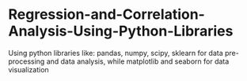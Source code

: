 # Regression-and-Correlation-Analysis-Using-Python-Libraries
Using python libraries like: pandas, numpy, scipy, sklearn for data pre-processing and data analysis, while matplotlib and seaborn for data visualization
